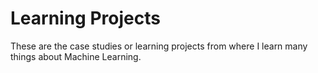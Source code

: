 # Learning Projects
These are the case studies or learning projects from where I learn many things about Machine Learning.
